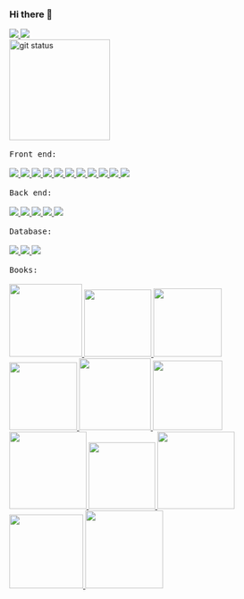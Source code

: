 ### Hi there 👋
<!--
**VagnerSilva/VagnerSilva** is a ✨ _special_ ✨ repository because its `README.md` (this file) appears on your GitHub profile.

Here are some ideas to get you started:

- 🔭 I’m currently working on ...
- 🌱 I’m currently learning ...
- 👯 I’m looking to collaborate on ...
- 🤔 I’m looking for help with ...
- 💬 Ask me about ...
- 📫 How to reach me: ...
- 😄 Pronouns: ...
- ⚡ Fun fact: ...
-->

<div>
   <a href="mailto:vagner23silva@gmail.com" alt="gmail" target="_blank">
    <img src="https://img.shields.io/badge/-Gmail-FF0000?style=flat-square&labelColor=FF0000&logo=gmail&logoColor=white&link=mailto:vagner23silva@gmail.com" />
  </a>
  <a href="https://www.linkedin.com/in/vagner-psilva" alt="linkedin" target="_blank">
    <img src="https://img.shields.io/badge/LinkedIn-%230077B5.svg?&style=flat-square&logo=linkedin&logoColor=white">
  </a>
</div>

<div>
  <img height="180em" alt="git status" src="https://github-readme-stats.vercel.app/api/top-langs/?username=VagnerSilva&layout=compact&langs_count=8"/>
</div>

<br/>
 <kbd>Front end:</kbd>
 <br/>
 <br/>
 
 <div>
      <a href="https://developer.mozilla.org/pt-BR/docs/Learn/JavaScript" alt="javascript" target="_blank">
        <img src="https://img.shields.io/badge/Javascript-F7DF1E?&style=flat-square&logo=Javascript&logoColor=fff">
      </a>
      <a href="https://www.typescriptlang.org/" alt="Typescript" target="_blank">
        <img src="https://img.shields.io/badge/Typescript-3178C6?&style=flat-square&logo=Typescript&logoColor=fff">
      </a>
       <a href="https://developer.mozilla.org/pt-BR/docs/Web/HTML" alt="Html" target="_blank">
        <img src="https://img.shields.io/badge/Html-E34F26?&style=flat-square&logo=Html5&logoColor=fff">
      </a>
      </a>
       <a href="https://developer.mozilla.org/pt-BR/docs/Web/HTML" alt="Css" target="_blank">
        <img src="https://img.shields.io/badge/Css-1572B6?&style=flat-square&logo=Css3&logoColor=fff">
      </a>
      <a href="https://sass-lang.com/" alt="Sass" target="_blank">
        <img src="https://img.shields.io/badge/Sass-CC6699?&style=flat-square&logo=Sass&logoColor=fff">
      </a>   
      <a href="https://angular.io/" alt="Angular" target="_blank">
        <img src="https://img.shields.io/badge/Angular-DD0031?&style=flat-square&logo=Angular&logoColor=fff">
      </a>
      <a href="https://angularjs.org/" alt="AngularJs" target="_blank">
        <img src="https://img.shields.io/badge/AngularJs-DD0031?&style=flat-square&logo=AngularJs&logoColor=fff">
      </a>   
      <a href="https://vuejs.org/" alt="Vue" target="_blank">
        <img src="https://img.shields.io/badge/Vue-4FC08D?&style=flat-square&logo=Vue.js&logoColor=fff">
      </a>
      <a href="https://reactjs.org/" alt="React" target="_blank">
        <img src="https://img.shields.io/badge/React-61DAFB?&style=flat-square&logo=React&logoColor=fff">
      </a>
      <a href="https://flutter.dev/" alt="Flutter" target="_blank">
        <img src="https://img.shields.io/badge/Flutter-02569B?&style=flat-square&logo=Flutter&logoColor=fff">
      </a>
      <a href="https://developer.android.com/" alt="Android" target="_blank">
        <img src="https://img.shields.io/badge/Android-3DDC84?&style=flat-square&logo=Android&logoColor=fff">
      </a>
</div>

<br/>
 <kbd>Back end:</kbd>

 <br/>
 <br/>
<div>
      <a href="https://https://nodejs.org" alt="Node Js" target="_blank">
        <img src="https://img.shields.io/badge/Node.Js-339933?&style=flat-square&logo=Node.js&logoColor=fff">
      </a>
      <a href="https://docs.microsoft.com/pt-br/dotnet/csharp/" alt="csharp" target="_blank">
        <img src="https://img.shields.io/badge/C%2DSharp-3DDC84?&style=flat-square&logo=c-sharp&logoColor=fff">
      </a>
      <a href="https://docs.microsoft.com/en-us/dotnet/core/introduction" alt="net core" target="_blank">
        <img src="https://img.shields.io/badge/Core-512BD4?&style=flat-square&logo=.Net&logoColor=fff">
      </a>
      <a href="https://www.java.com/" alt="Java" target="_blank">
        <img src="https://img.shields.io/badge/Java-007396?&style=flat-square&logo=Java&logoColor=fff">
      </a>
      <a href="https://kotlinlang.org" alt="Kotlin" target="_blank">
        <img src="https://img.shields.io/badge/Kotlin-0095D5?&style=flat-square&logo=Kotlin&logoColor=fff">
      </a>
</div>

 <br/>
 <kbd>Database:</kbd>

 <br/>
 <br/>


<div>
      <a href="https://www.postgresql.org" alt="PostgreSQL" target="_blank">
        <img src="https://img.shields.io/badge/PostgreSQL-4169E1?&style=flat-square&logo=postgresql&logoColor=fff">
      </a>
      <a href="https://www.microsoft.com/sql-server/sql-server-downloads?rtc=1" alt="Sql Server" target="_blank">
        <img src="https://img.shields.io/badge/SQL%20Server-CC2927?&style=flat-square&logo=microsoftsqlserver&logoColor=fff">
      </a>
      <a href="https://www.mongodb.com/" alt="MongoDB" target="_blank">
        <img src="https://img.shields.io/badge/MongoDB-47A248?&style=flat-square&logo=mongodb&logoColor=fff">
      </a>
</div>

<br/>
 <kbd>Books:</kbd>
 
  <br/>
 <br/>
 
   <div>
      <a href="https://www.amazon.com.br/Mean-Definitivo-Mongo-Express-Angular/dp/8575224913?source=ps-sl-shoppingads-lpcontext&psc=1" alt target="_blank">
        <img width="130px" src="https://m.media-amazon.com/images/I/411csr6Nn0L.jpg">
      </a>
      <a href="https://www.casadocodigo.com.br/products/livro-oo-solid?_pos=1&_sid=9147e2905&_ss=r" alt target="_blank">
        <img width="120px" src="https://cdn.shopify.com/s/files/1/0155/7645/products/oo-solid-sumario-featured_large.png?v=1430310678">
      </a>
      <a href="https://www.amazon.com.br/Mean-Definitivo-Mongo-Express-Angular/dp/8575224913?source=ps-sl-shoppingads-lpcontext&psc=1" alt target="_blank">
        <img width="122px" src="https://images-na.ssl-images-amazon.com/images/I/51iwYqp1FVL._SX356_BO1,204,203,200_.jpg">
      </a>
      <a href="https://www.casadocodigo.com.br/products/livro-mean?_pos=2&_sid=b27ed440d&_ss=r" alt target="_blank">
        <img width="121px" src="https://cdn.shopify.com/s/files/1/0155/7645/products/mean-featured_large.png?v=1423666173">
      </a>
      <a href="https://www.amazon.com.br/Use-cabe%C3%A7a-Java-Bert-Bates/dp/8576081733/ref=asc_df_8576081733/?tag=googleshopp00-20&linkCode=df0&hvadid=379765802390&hvpos=&hvnetw=g&hvrand=2983878135178107803&hvpone=&hvptwo=&hvqmt=&hvdev=c&hvdvcmdl=&hvlocint=&hvlocphy=1001773&hvtargid=pla-388681580538&psc=1" alt target="_blank">
        <img width="128px" src="https://images-na.ssl-images-amazon.com/images/I/517KvLLwZXL._SX372_BO1,204,203,200_.jpg">
      </a>
      <a href="https://www.amazon.com.br/Scrum-em-A%C3%A7%C3%A3o-Andrew-Pham/dp/8575222856" alt target="_blank">
        <img width="124px" src="https://images-na.ssl-images-amazon.com/images/I/51mk33dpiBL._SX360_BO1,204,203,200_.jpg">
      </a>
      <a href="https://www.packtpub.com/product/node-js-design-patterns-third-edition/9781839214110" alt target="_blank">
        <img width="138px" src="https://static.packt-cdn.com/products/9781839214110/cover/smaller">
      </a>
      <a href="https://www.travessa.com.br/programacao-orientada-a-objetos-com-java-1-ed-2004/artigo/3991c831-bace-4b90-a466-b42f0f426ab6?pcd=041&gclid=CjwKCAjwj8eJBhA5EiwAg3z0m84mqZc7JP5i7ealQKNPAovZszgnoqJAMrvTW8e-PmScRPbw5_rjJhoCq4wQAvD_BwE" alt target="_blank">
        <img width="119px" src="https://img.travessa.com.br/livro/BA/39/3991c831-bace-4b90-a466-b42f0f426ab6.jpg">
      </a>
      <a href="https://www.packtpub.com/product/learning-ionic/9781783552603" alt target="_blank">
        <img width="138px" src="https://static.packt-cdn.com/products/9781783552603/cover/smaller">
      </a>
      <a href="https://www.amazon.com.br/Typescript-Deep-Dive-Basarat-Syed/dp/9888407120" alt target="_blank">
        <img width="132px" src="https://images-na.ssl-images-amazon.com/images/I/41yt05r8e1L._SX384_BO1,204,203,200_.jpg">
      </a>
      <a href="https://www.amazon.com.br/BDD-Books-Discovery-G%C3%A1sp%C3%A1r-Nagy/dp/1839211822/ref=sr_1_1?adgrpid=82805399978&dchild=1&gclid=CjwKCAjwj8eJBhA5EiwAg3z0mxAqgwwm2KLSaMhlrk_-Qpees_gbyYmbp7wJKRNbY_fa8Le0uutfbBoCrmYQAvD_BwE&hvadid=426075334016&hvdev=c&hvlocphy=1001773&hvnetw=g&hvqmt=e&hvrand=7532698408995062441&hvtargid=kwd-873978362378&hydadcr=1468_11510621&keywords=bdd+book&qid=1630660047&sr=8-1&ufe=app_do%3Aamzn1.fos.4bb5663b-6f7d-4772-84fa-7c7f565ec65b" alt target="_blank">
        <img width="139px" src="https://images-na.ssl-images-amazon.com/images/I/51j0uJAq+CL._SX404_BO1,204,203,200_.jpg">
      </a>
 </div>
     

  
